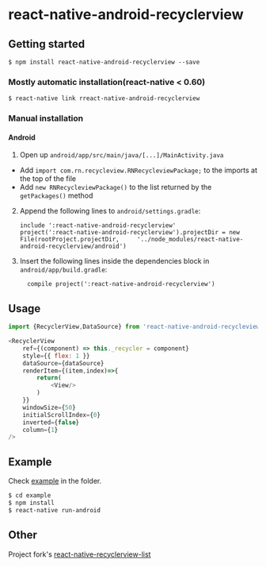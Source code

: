 
# react-native-android-recyclerview

## Getting started

`$ npm install react-native-android-recyclerview --save`

### Mostly automatic installation(react-native < 0.60)

`$ react-native link rreact-native-android-recyclerview`

### Manual installation

#### Android

1. Open up `android/app/src/main/java/[...]/MainActivity.java`
  - Add `import com.rn.recycleview.RNRecycleviewPackage;` to the imports at the top of the file
  - Add `new RNRecycleviewPackage()` to the list returned by the `getPackages()` method
2. Append the following lines to `android/settings.gradle`:
  	```
  	include ':react-native-android-recyclerview'
  	project(':react-native-android-recyclerview').projectDir = new File(rootProject.projectDir, 	'../node_modules/react-native-android-recyclerview/android')
  	```
3. Insert the following lines inside the dependencies block in `android/app/build.gradle`:
  	```
      compile project(':react-native-android-recyclerview')
  	```


## Usage
```javascript
import {RecyclerView,DataSource} from 'react-native-android-recycleview';

<RecyclerView
    ref={(component) => this._recycler = component}
    style={{ flex: 1 }}
    dataSource={dataSource}
    renderItem={(item,index)=>{
        return(
            <View/>
        )   
    }}
    windowSize={50}
    initialScrollIndex={0}
    inverted={false}
    column={1}
/>
```
## Example
Check [example](https://github.com/Itangjie/react-native-android-recyclerview/example) in the  folder.

```bash
$ cd example
$ npm install
$ react-native run-android
```

## Other
Project fork's [react-native-recyclerview-list](https://github.com/godness84/react-native-recyclerview-list)

